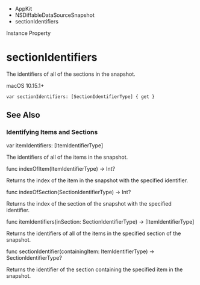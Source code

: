 

- AppKit
- NSDiffableDataSourceSnapshot
-  sectionIdentifiers 

Instance Property

# sectionIdentifiers

The identifiers of all of the sections in the snapshot.

macOS 10.15.1+

``` source
var sectionIdentifiers: [SectionIdentifierType] { get }
```

## See Also

### Identifying Items and Sections

var itemIdentifiers: [ItemIdentifierType]

The identifiers of all of the items in the snapshot.

func indexOfItem(ItemIdentifierType) -> Int?

Returns the index of the item in the snapshot with the specified identifier.

func indexOfSection(SectionIdentifierType) -> Int?

Returns the index of the section of the snapshot with the specified identifier.

func itemIdentifiers(inSection: SectionIdentifierType) -> [ItemIdentifierType]

Returns the identifiers of all of the items in the specified section of the snapshot.

func sectionIdentifier(containingItem: ItemIdentifierType) -> SectionIdentifierType?

Returns the identifier of the section containing the specified item in the snapshot.

